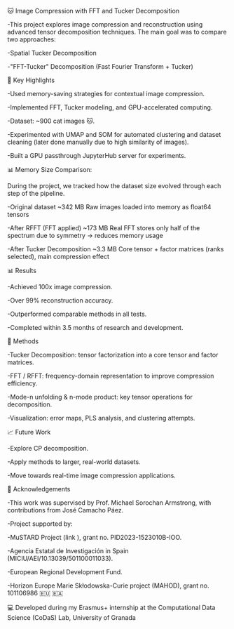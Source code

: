 🐱 Image Compression with FFT and Tucker Decomposition

 -This project explores image compression and reconstruction using advanced tensor decomposition techniques. The main goal was to compare two approaches:

 -Spatial Tucker Decomposition

 -"FFT-Tucker" Decomposition (Fast Fourier Transform + Tucker)

🚀 Key Highlights

 -Used memory-saving strategies for contextual image compression.

 -Implemented FFT, Tucker modeling, and GPU-accelerated computing.

 -Dataset: ~900 cat images 🐱.

 -Experimented with UMAP and SOM for automated clustering and dataset cleaning (later done manually due to high similarity of images).

 -Built a GPU passthrough JupyterHub server for experiments.
 
📊 Memory Size Comparison:

 During the project, we tracked how the dataset size evolved through each step of the pipeline.
  
 -Original dataset	~342 MB	Raw images loaded into memory as float64 tensors
 
 -After RFFT (FFT applied)	~173 MB	Real FFT stores only half of the spectrum due to symmetry → reduces memory usage
 
 -After Tucker Decomposition	~3.3 MB	Core tensor + factor matrices (ranks selected), main compression effect
 
📊 Results

 -Achieved 100x image compression.

 -Over 99% reconstruction accuracy.

 -Outperformed comparable methods in all tests.

 -Completed within 3.5 months of research and development.

🔬 Methods

 -Tucker Decomposition: tensor factorization into a core tensor and factor matrices.

 -FFT / RFFT: frequency-domain representation to improve compression efficiency.

 -Mode-n unfolding & n-mode product: key tensor operations for decomposition.

 -Visualization: error maps, PLS analysis, and clustering attempts.

📈 Future Work

 -Explore CP decomposition.

 -Apply methods to larger, real-world datasets.

 -Move towards real-time image compression applications.

🙏 Acknowledgements

 -This work was supervised by Prof. Michael Sorochan Armstrong, with contributions from José Camacho Páez.

 -Project supported by:

 -MuSTARD Project (link
), grant no. PID2023-1523010B-IOO.

 -Agencia Estatal de Investigación in Spain (MICIU/AEI/10.13039/501100011033).

 -European Regional Development Fund.

 -Horizon Europe Marie Skłodowska-Curie project (MAHOD), grant no. 101106986 🇪🇺 🇪🇦

💻 Developed during my Erasmus+ internship at the Computational Data Science (CoDaS) Lab, University of Granada
